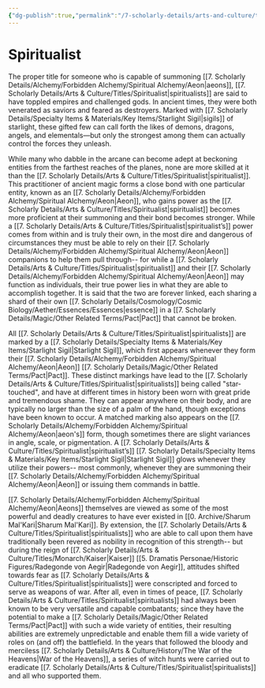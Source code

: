 ```yaml
---
{"dg-publish":true,"permalink":"/7-scholarly-details/arts-and-culture/titles/spiritualist/","noteIcon":""}
---
```


# Spiritualist

The proper title for someone who is capable of summoning [[7. Scholarly Details/Alchemy/Forbidden Alchemy/Spiritual Alchemy/Aeon\|aeons]], [[7. Scholarly Details/Arts & Culture/Titles/Spiritualist\|spiritualists]] are said to have toppled empires and challenged gods. In ancient times, they were both venerated as saviors and feared as destroyers. Marked with [[7. Scholarly Details/Specialty Items & Materials/Key Items/Starlight Sigil\|sigils]] of starlight, these gifted few can call forth the likes of demons, dragons, angels, and elementals—but only the strongest among them can actually control the forces they unleash.

While many who dabble in the arcane can become adept at beckoning entities from the farthest reaches of the planes, none are more skilled at it than the [[7. Scholarly Details/Arts & Culture/Titles/Spiritualist\|spiritualist]]. This practitioner of ancient magic forms a close bond with one particular entity, known as an [[7. Scholarly Details/Alchemy/Forbidden Alchemy/Spiritual Alchemy/Aeon\|Aeon]], who gains power as the [[7. Scholarly Details/Arts & Culture/Titles/Spiritualist\|spiritualist]] becomes more proficient at their summoning and their bond becomes stronger. While a [[7. Scholarly Details/Arts & Culture/Titles/Spiritualist\|spiritualist’s]] power comes from within and is truly their own, in the most dire and dangerous of circumstances they must be able to rely on their [[7. Scholarly Details/Alchemy/Forbidden Alchemy/Spiritual Alchemy/Aeon\|Aeon]] companions to help them pull through-- for while a [[7. Scholarly Details/Arts & Culture/Titles/Spiritualist\|spiritualist]] and their [[7. Scholarly Details/Alchemy/Forbidden Alchemy/Spiritual Alchemy/Aeon\|Aeon]] may function as individuals, their true power lies in what they are able to accomplish together. It is said that the two are forever linked, each sharing a shard of their own [[7. Scholarly Details/Cosmology/Cosmic Biology/Aether/Essences/Essences\|essence]] in a [[7. Scholarly Details/Magic/Other Related Terms/Pact\|Pact]] that cannot be broken. 

All [[7. Scholarly Details/Arts & Culture/Titles/Spiritualist\|spiritualists]] are marked by a [[7. Scholarly Details/Specialty Items & Materials/Key Items/Starlight Sigil\|Starlight Sigil]], which first appears whenever they form their [[7. Scholarly Details/Alchemy/Forbidden Alchemy/Spiritual Alchemy/Aeon\|Aeon]] [[7. Scholarly Details/Magic/Other Related Terms/Pact\|Pact]]. These distinct markings have lead to the [[7. Scholarly Details/Arts & Culture/Titles/Spiritualist\|spiritualists]] being called "star-touched", and have at different times in history been worn with great pride and tremendous shame. They can appear anywhere on their body, and are typically no larger than the size of a palm of the hand, though exceptions have been known to occur. A matched marking also appears on the [[7. Scholarly Details/Alchemy/Forbidden Alchemy/Spiritual Alchemy/Aeon\|aeon's]] form, though sometimes there are slight variances in angle, scale, or pigmentation. A [[7. Scholarly Details/Arts & Culture/Titles/Spiritualist\|spiritualist’s]] [[7. Scholarly Details/Specialty Items & Materials/Key Items/Starlight Sigil\|Starlight Sigil]] glows whenever they utilize their powers-- most commonly, whenever they are summoning their [[7. Scholarly Details/Alchemy/Forbidden Alchemy/Spiritual Alchemy/Aeon\|Aeon]] or issuing them commands in battle. 

[[7. Scholarly Details/Alchemy/Forbidden Alchemy/Spiritual Alchemy/Aeon\|Aeons]] themselves are viewed as some of the most powerful and deadly creatures to have ever existed in [[0. Archive/Sharum Mal'Kari\|Sharum Mal'Kari]]. By extension, the [[7. Scholarly Details/Arts & Culture/Titles/Spiritualist\|spiritualists]] who are able to call upon them have traditionally been revered as nobility in recognition of this strength-- but during the reign of [[7. Scholarly Details/Arts & Culture/Titles/Monarch/Kaiser\|Kaiser]] [[5. Dramatis Personae/Historic Figures/Radegonde von Aegir\|Radegonde von Aegir]], attitudes shifted towards fear as [[7. Scholarly Details/Arts & Culture/Titles/Spiritualist\|spiritualists]] were conscripted and forced to serve as weapons of war. After all, even in times of peace, [[7. Scholarly Details/Arts & Culture/Titles/Spiritualist\|spiritualists]] had always been known to be very versatile and capable combatants; since they have the potential to make a [[7. Scholarly Details/Magic/Other Related Terms/Pact\|Pact]] with such a wide variety of entities, their resulting abilities are extremely unpredictable and enable them fill a wide variety of roles on (and off) the battlefield. In the years that followed the bloody and merciless [[7. Scholarly Details/Arts & Culture/History/The War of the Heavens\|War of the Heavens]], a series of witch hunts were carried out to eradicate [[7. Scholarly Details/Arts & Culture/Titles/Spiritualist\|spiritualists]] and all who supported them. 